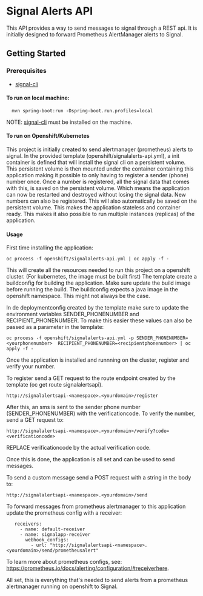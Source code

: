 # Signal Alerts API
This API provides a way to send messages to signal through a REST api. It is initially designed to forward Prometheus AlertManager alerts to Signal. 

## Getting Started

### Prerequisites
  - [signal-cli](https://github.com/AsamK/signal-cli)
#### To run on local machine:

      mvn spring-boot:run -Dspring-boot.run.profiles=local
NOTE: [signal-cli](https://github.com/AsamK/signal-cli) must be installed on the machine.

#### To run on Openshift/Kubernetes
This project is initially created to send alertmanager (prometheus) alerts to signal.
In the provided template (openshift/signalalerts-api.yml), a init container is defined that will install the signal cli on a persistent volume. 
This persistent volume is then mounted under the container containing this application making it possible to only having to register a sender (phone) number once. 
Once a number is registered, all the signal data that comes with this, is saved on the persistent volume. Which means the application can now be restarted and destroyed without losing the
signal data. New numbers can also be registered. This will also automatically be saved on the persistent volume. This makes the application stateless and container ready. This makes it also possible to run multiple instances (replicas) of the application. 


#### Usage

First time installing the application:

    oc process -f openshift/signalalerts-api.yml | oc apply -f -

This will create all the resources needed to run this project on a openshift cluster. (For kubernetes, the image must be built first)
The template create a buildconfig for building the application. Make sure update the build image before running the build. The buildconfig expects a java image in the openshift namespace. This 
might not always be the case.

In de deploymentconfig created by the template make sure to update the environment variables SENDER_PHONENUMBER and RECIPIENT_PHONENUMBER.
To make this easier these values can also be passed as a parameter in the template:

    oc process -f openshift/signalalerts-api.yml -p SENDER_PHONENUMBER=<yourphonenumber>  RECIPIENT_PHONENUMBER=<recipientphonenumber> | oc apply -f -

Once the application is installed and runnning on the cluster, register and verify your number. 

To register send a GET request to the route endpoint created by the template (oc get route signalalertsapi).

    http://signalalertsapi-<namespace>.<yourdomain>/register

After this, an sms is sent to the sender phone number (SENDER_PHONENUMBER) with the verificationcode.
To verify the number, send a GET request to:

    http://signalalertsapi-<namespace>.<yourdomain>/verify?code=<verificationcode>

REPLACE verificationcode by the actual verification code.

Once this is done, the application is all set and can be used to send messages. 

To send a custom message send a POST request with a string in the body to:

    http://signalalertsapi-<namespace>.<yourdomain>/send

To forward messages from prometheus alertmanager to this application update the prometheus config with a receiver:

       receivers:
         - name: default-receiver
         - name: signalapp-receiver
           webhook_configs:
             - url: "http://signalalertsapi-<namespace>.<yourdomain>/send/prometheusalert"

To learn more about prometheus configs, see: https://prometheus.io/docs/alerting/configuration/#receiverhere.

All set, this is everything that's needed to send alerts from a prometheus alertmanager running on openshift to Signal. 
